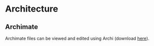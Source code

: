 # Architecture

## Archimate

Archimate files can be viewed and edited using Archi (download [here](https://www.archimatetool.com/)).

